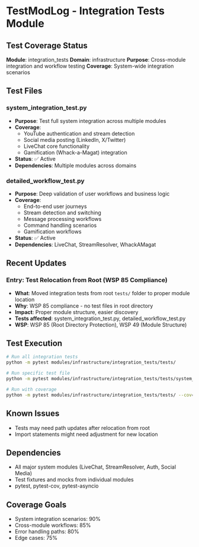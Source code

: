 # TestModLog - Integration Tests Module

## Test Coverage Status
**Module**: integration_tests
**Domain**: infrastructure
**Purpose**: Cross-module integration and workflow testing
**Coverage**: System-wide integration scenarios

## Test Files

### system_integration_test.py
- **Purpose**: Test full system integration across multiple modules
- **Coverage**:
  - YouTube authentication and stream detection
  - Social media posting (LinkedIn, X/Twitter)
  - LiveChat core functionality
  - Gamification (Whack-a-Magat) integration
- **Status**: ✅ Active
- **Dependencies**: Multiple modules across domains

### detailed_workflow_test.py
- **Purpose**: Deep validation of user workflows and business logic
- **Coverage**:
  - End-to-end user journeys
  - Stream detection and switching
  - Message processing workflows
  - Command handling scenarios
  - Gamification workflows
- **Status**: ✅ Active
- **Dependencies**: LiveChat, StreamResolver, WhackAMagat

## Recent Updates

### Entry: Test Relocation from Root (WSP 85 Compliance)
- **What**: Moved integration tests from root `tests/` folder to proper module location
- **Why**: WSP 85 compliance - no test files in root directory
- **Impact**: Proper module structure, easier discovery
- **Tests affected**: system_integration_test.py, detailed_workflow_test.py
- **WSP**: WSP 85 (Root Directory Protection), WSP 49 (Module Structure)

## Test Execution

```bash
# Run all integration tests
python -m pytest modules/infrastructure/integration_tests/tests/

# Run specific test file
python -m pytest modules/infrastructure/integration_tests/tests/system_integration_test.py -v

# Run with coverage
python -m pytest modules/infrastructure/integration_tests/tests/ --cov=modules --cov-report=html
```

## Known Issues
- Tests may need path updates after relocation from root
- Import statements might need adjustment for new location

## Dependencies
- All major system modules (LiveChat, StreamResolver, Auth, Social Media)
- Test fixtures and mocks from individual modules
- pytest, pytest-cov, pytest-asyncio

## Coverage Goals
- System integration scenarios: 90%
- Cross-module workflows: 85%
- Error handling paths: 80%
- Edge cases: 75%